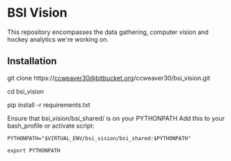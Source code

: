 # BSI Vision

This repository encompasses the data gathering, computer vision and hockey analytics we're working on.

## Installation

git clone https://ccweaver30@bitbucket.org/ccweaver30/bsi_vision.git

cd bsi_vision

pip install -r requirements.txt

Ensure that bsi_vision/bsi_shared/ is on your PYTHONPATH
    Add this to your bash_profile or activate script:
    
    PYTHONPATH="$VIRTUAL_ENV/bsi_vision/bsi_shared:$PYTHONPATH"
    
    export PYTHONPATH